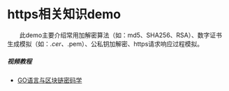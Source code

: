 # https相关知识demo
&emsp;&emsp;此demo主要介绍常用加解密算法（如：md5、SHA256、RSA）、数字证书生成模拟（如：*.cer、*.pem）、公私钥加解密、https请求响应过程模拟。
    
##### 视频教程
* [GO语言与区块链密码学](https://www.iqiyi.com/v_19rso6juco.html#curid=2526781700_ba16d343f7814572b05380dcea36bc17?_bank)
    


